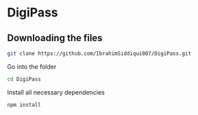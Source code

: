 # DigiPass

## Downloading the files

```bash
git clone https://github.com/IbrahimSiddiqui007/DigiPass.git
```
Go into the folder

```bash
cd DigiPass
```
Install all necessary dependencies

```bash
npm install
```


